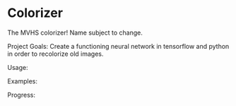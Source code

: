# Colorizer
The MVHS colorizer! Name subject to change.

Project Goals:
 Create a functioning neural network in tensorflow and python in order to recolorize old images. 
 
 Usage:
 
 Examples:
 
 Progress:
